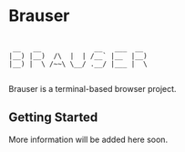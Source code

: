 # Brauser

```

 __   __             __   ___  __
|__) |__)  /\  |  | /__` |__  |__)
|__) |  \ /~~\ \__/ .__/ |___ |  \


```

Brauser is a terminal-based browser project.

## Getting Started

More information will be added here soon.
